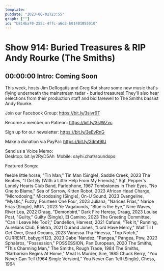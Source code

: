 ```yaml
---
template: 
pubdate: "2023-06-01T23:55"
graph: [""]
id: "b814ba70-255c-4ffc-a6d3-b01401055010"
---
```






# Show 914: Buried Treasures & RIP Andy Rourke (The Smiths)



## 00:00:00 Intro: Coming Soon

This week, hosts Jim DeRogatis and Greg Kot share some new music that's flying underneath the mainstream radar - buried treasures! They'll also hear selections from their production staff and bid farewell to The Smiths bassist Andy Rourke.

Join our Facebook Group: https://bit.ly/3sivr9T

Become a member on Patreon: https://bit.ly/3slWZvc

Sign up for our newsletter: https://bit.ly/3eEvRnG

Make a donation via PayPal: https://bit.ly/3dmt9lU

Send us a Voice Memo: Desktop: bit.ly/2RyD5Ah  Mobile: sayhi.chat/soundops



Featured Songs:

feeble little horse, "Tin Man," Tin Man (Single), Saddle Creek, 2023
The Beatles, "I Get By (With a Little Help From My Friends)," Sgt. Pepper's Lonely Hearts Club Band, Parlophone, 1967
Tombstones in Their Eyes, "No One to Blame," Sea of Sorrow, Kitten Robot, 2023
African Head Charge, "Microdosing," Microdosing (Single), On-U Sound, 2023
Evangeline, "Mystic," Fuzzy, Fourteen One Four, 2023
Juliana, "Narices Frias," Narice Frias (Single), MUN, 2023
Ye Vagabonds, "Blue is the Eye," Nine Waves, River Lea, 2022
Draag, "Demonbird," Dark Fire Heresy, Draag, 2023
Louise Post, "Guilty," Guilty (Single), El Camino, 2023
The Greeting Committee, "Can I Leave Me Too?," Dandelion, Harvest, 2021
Cafuné, "Tek It," Running, Aurelians Club, Elektra, 2021
Durand Jones, "Lord Have Mercy," Wait Til I Get Over, Dead Oceans, 2023
Vanessa Tha Finessa, "Top Notch," CURRENT, babygirl123, 2023
Gabe 'Nandez, "Pangea," Pangea, Pow, 2023
Sphaèros, "Possession," POSSESSION, Pan European, 2020
The Smiths, "This Charming Man," The Smiths, Rough Trade, 1984
The Smiths, "Barbarism Begins At Home," Meat Is Murder, Sire, 1985
Chuck Berry, "You Never Can Tell (1964 Single Version)," You Never Can Tell (Single), Chess, 1964